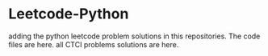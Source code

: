 # Leetcode-Python
adding the python leetcode problem solutions in this repositories. 
The code files are here. 
all CTCI problems solutions are here. 
























































































































































































































































































































































































































































































































































































































































































































































































































































































































































































































































































































































































































































































































































